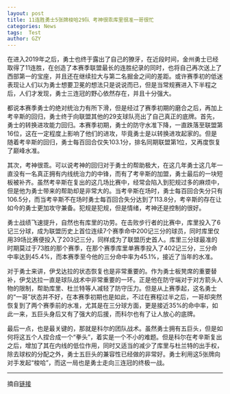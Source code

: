 ```yaml
---
layout: post
title: 11连胜勇士5张牌梭哈29队 考神很乖库里很准一哥很忙
categories: News
tags:  Test
author: GZY
---
```


在进入2019年之后，勇士也终于露出了自己的獠牙，在近段时间，金州勇士已经取得了11连胜，在创造了本赛季联盟最长的连胜纪录的同时，也将自己再次送上了西部第一的宝座，并且还在继续拉大与第二名掘金之间的差距。或许赛季初的低迷表现让人们以为勇士想要卫冕的想法只是说说而已，但是当常规赛进入下半程之后，人们才发现，勇士三连冠的野心依然存在，并且十分强大。

都说本赛季勇士的绝对统治力有所下滑，但是经过了赛季初期的磨合之后，再加上考辛斯的回归，勇士终于向联盟其他的29支球队亮出了自己真正的底牌。首先，勇士的转换进攻能力回归。本赛季初期，勇士的防守水准下降，一直跌落至联盟第16位，这在一定程度上影响了他们的进攻，毕竟勇士是以转换进攻起家的。但是随着考辛斯的回归，勇士每百回合仅失103.1分，排名同期联盟第1位，又再度恢复了巅峰水准。

其次，考神很乖。可以说考神的回归对于勇士的帮助极大，在这几年勇士这几年一直没有一名真正拥有内线统治力的中锋，而有了考辛斯的加盟，勇士最后的一块短板被补齐。虽然考辛斯在复出的这几场比赛中，经常会陷入到犯规过多的麻烦中，但是他为勇士带来的帮助却是非常大的。当考辛斯在场时，勇士每百回合失分只有106.5分，而当考辛斯不在场时勇士每百回合失分达到了113.8分，考辛斯的存在让如今的勇士更加攻守兼备。犯规是犯规，但是情绪，考神还是控制的很好。

勇士战绩飞速提升，自然也有库里的功劳。在击败步行者的比赛中，库里投入了6记三分球，成为联盟历史上首位连续7个赛季命中200记三分的球员，同时库里仅用39场比赛便投入了203记三分，同样成为了联盟历史首人。库里三分球最准的时期莫过于73胜的那个赛季，在那个赛季库里单赛季投入了402记三分，三分命中率达到45.4%，而本赛季至今他的三分命中率为45.1%，接近了当年的水准。

对于勇士来讲，伊戈达拉的状态恢复也是非常重要的。作为勇士板凳席的重要替补，伊戈达拉一直是球队战术中非常重要的一环。正是他在防守端对于对方箭头人物的限制，帮助库里、杜兰特等人减轻了防守压力。但是从上赛季起，这名勇士的“一哥”状态并不好，在本赛季初期也是如此，不过在赛程过半之后，一哥却突然恢复到了两个赛季前的水准，尤其是在三分球方面，更是接近35%的命中率，如此一来，五巨头身后又有了强大的后援，而科尔也有了让人放心的底牌。

最后一点，也是最关键的，那就是科尔的团队战术。虽然勇士拥有五巨头，但是如何将这五个人捏合成一个“拳头”，着实是一个不小的难题。但是科尔在考辛斯复出之后，增加了其在内线的低位作用，同时又适当的减少了库里与杜兰特的出手权，除去球权的分配之外，勇士五巨头的兼容性已经做的非常好。勇士利用这5张牌向对手发起“梭哈”，而这一局也是勇士走向三连冠的终极一战。

*****

摘自[链接](http://new.qq.com/omn/20190130/20190130A08ZO4.html)